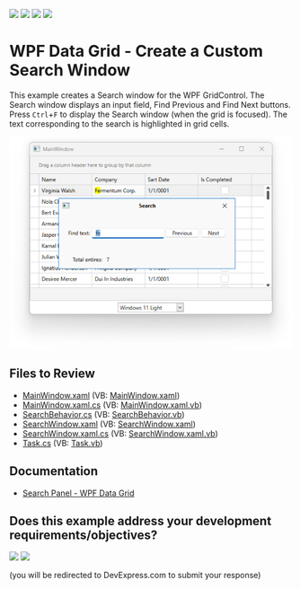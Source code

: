 <!-- default badges list -->
![](https://img.shields.io/endpoint?url=https://codecentral.devexpress.com/api/v1/VersionRange/128649441/22.2.2%2B)
[![](https://img.shields.io/badge/Open_in_DevExpress_Support_Center-FF7200?style=flat-square&logo=DevExpress&logoColor=white)](https://supportcenter.devexpress.com/ticket/details/T127527)
[![](https://img.shields.io/badge/📖_How_to_use_DevExpress_Examples-e9f6fc?style=flat-square)](https://docs.devexpress.com/GeneralInformation/403183)
[![](https://img.shields.io/badge/💬_Leave_Feedback-feecdd?style=flat-square)](#does-this-example-address-your-development-requirementsobjectives)
<!-- default badges end -->

# WPF Data Grid - Create a Custom Search Window

This example creates a Search window for the WPF GridControl. The Search window displays an input field, Find Previous and Find Next buttons. Press `Ctrl`+`F` to display the Search window (when the grid is focused). The text corresponding to the search is highlighted in grid cells.

![WPF Data Grid - Custom Search Window, DevExpress](https://raw.githubusercontent.com/DevExpress-Examples/how-to-create-search-window-with-find-previous-and-find-next-buttons-in-gridcontrol-t127527/22.2.2%2B/i/wpf-data-grid-custom-search-window.png)


## Files to Review

* [MainWindow.xaml](./CS/DevExpress.Example01/MainWindow.xaml) (VB: [MainWindow.xaml](./VB/DevExpress.Example01/MainWindow.xaml))
* [MainWindow.xaml.cs](./CS/DevExpress.Example01/MainWindow.xaml.cs) (VB: [MainWindow.xaml.vb](./VB/DevExpress.Example01/MainWindow.xaml.vb))
* [SearchBehavior.cs](./CS/DevExpress.Example01/SearchBehavior/SearchBehavior.cs) (VB: [SearchBehavior.vb](./VB/DevExpress.Example01/SearchBehavior/SearchBehavior.vb))
* [SearchWindow.xaml](./CS/DevExpress.Example01/SearchBehavior/SearchWindow.xaml) (VB: [SearchWindow.xaml](./VB/DevExpress.Example01/SearchBehavior/SearchWindow.xaml))
* [SearchWindow.xaml.cs](./CS/DevExpress.Example01/SearchBehavior/SearchWindow.xaml.cs) (VB: [SearchWindow.xaml.vb](./VB/DevExpress.Example01/SearchBehavior/SearchWindow.xaml.vb))
* [Task.cs](./CS/DevExpress.Example01/Task.cs) (VB: [Task.vb](./VB/DevExpress.Example01/Task.vb))


## Documentation

* [Search Panel - WPF Data Grid](https://docs.devexpress.com/WPF/11402/controls-and-libraries/data-grid/filtering-and-searching/search)
<!-- feedback -->
## Does this example address your development requirements/objectives?

[<img src="https://www.devexpress.com/support/examples/i/yes-button.svg"/>](https://www.devexpress.com/support/examples/survey.xml?utm_source=github&utm_campaign=how-to-create-search-window-with-find-previous-and-find-next-buttons-in-gridcontrol-t127527&~~~was_helpful=yes) [<img src="https://www.devexpress.com/support/examples/i/no-button.svg"/>](https://www.devexpress.com/support/examples/survey.xml?utm_source=github&utm_campaign=how-to-create-search-window-with-find-previous-and-find-next-buttons-in-gridcontrol-t127527&~~~was_helpful=no)

(you will be redirected to DevExpress.com to submit your response)
<!-- feedback end -->
